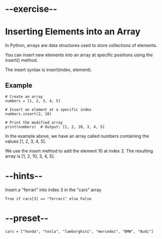 # --exercise--

# Inserting Elements into an Array

In Python, arrays are data structures used to store collections of elements. 

You can insert new elements into an array at specific positions using the insert() method.

The insert syntax is insert(index, element).

## Example

```
# Create an array
numbers = [1, 2, 3, 4, 5]

# Insert an element at a specific index
numbers.insert(2, 10)

# Print the modified array
print(numbers)  # Output: [1, 2, 10, 3, 4, 5]
```

In the example above, we have an array called numbers containing the values [1, 2, 3, 4, 5]. 

We use the insert method to add the element 10 at index 2. The resulting array is [1, 2, 10, 3, 4, 5].

# --hints--

Insert a "ferrari" into index 3 in the "cars" array

```
True if cars[3] == "ferrari" else False
```

# --preset--

```
cars = ["honda", "tesla", "lamborghini", "mercedez", "BMW", "Audi"]
```